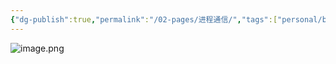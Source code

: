 ```yaml
---
{"dg-publish":true,"permalink":"/02-pages/进程通信/","tags":["personal/blog","os"]}
---
```


![image.png](https://yelanyanyu-img-bed.oss-cn-hangzhou.aliyuncs.com/img/blog/2024/07/20240723214821.png)
